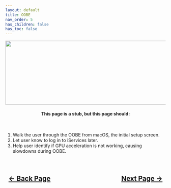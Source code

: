 ```yaml
---
layout: default
title: OOBE
nav_order: 5
has_children: false
has_toc: false
---
```


<style>
  .navigation-container {
    display: flex;
    justify-content: space-between;
    align-items: center;
    width: 100%;
  }
  
  .nav-button {
    margin: 10px;
  }
</style>

<p align="center">
  <img width="650" height="200" src="../../../assets/Header-OOBE.png">
</p>

<h4 align="center">This page is a stub, but this page should:</h4>
<br>

1. Walk the user through the OOBE from macOS, the initial setup screen.
2. Let user know to log in to iServices later.
3. Help user identify if GPU acceleration is not working, causing slowdowns during OOBE.

<h2 align="center">
  <br>
  <div class="navigation-container">
    <a class="nav-button" href="../04-Troubleshooting/index/">&larr; Back Page</a>
    <a class="nav-button" href="../06-Inspection/">Next Page &rarr;</a>
  </div>
  <br>
</h2>
